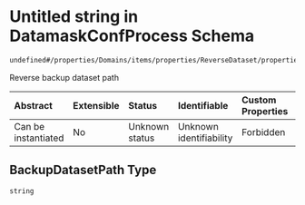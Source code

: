 # Untitled string in DatamaskConfProcess Schema

```txt
undefined#/properties/Domains/items/properties/ReverseDataset/properties/BackupDatasetPath
```

Reverse backup dataset path

| Abstract            | Extensible | Status         | Identifiable            | Custom Properties | Additional Properties | Access Restrictions | Defined In                                                                |
| :------------------ | :--------- | :------------- | :---------------------- | :---------------- | :-------------------- | :------------------ | :------------------------------------------------------------------------ |
| Can be instantiated | No         | Unknown status | Unknown identifiability | Forbidden         | Allowed               | none                | [datamask.schema.json\*](out/datamask.schema.json "open original schema") |

## BackupDatasetPath Type

`string`
